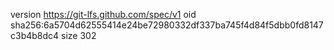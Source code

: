 version https://git-lfs.github.com/spec/v1
oid sha256:6a5704d62555414e24be72980332df337ba745f4d84f5dbb0fd8147c3b4b8dc4
size 302
